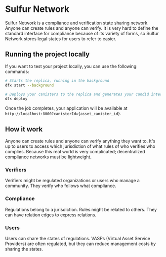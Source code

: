 # Sulfur Network

Sulfur Network is a compliance and verification state sharing network. Anyone can create rules and anyone can verify. It is very hard to define the standard interface for compliance because of its variety of forms, so Sulfur Network stores legal states for users to refer to easier.

## Running the project locally

If you want to test your project locally, you can use the following commands:

```bash
# Starts the replica, running in the background
dfx start --background

# Deploys your canisters to the replica and generates your candid interface
dfx deploy
```

Once the job completes, your application will be available at `http://localhost:8000?canisterId={asset_canister_id}`.

## How it work

Anyone can create rules and anyone can verify anything they want to. It's up to users to access which jurisdiction of what rules of who verifies who complies. Because this real world is very complicated; decentralized compliance networks must be lightweight.

### Verifiers

Verifiers might be regulated organizations or users who manage a community. They verify who follows what compliance.

### Compliance

Regulations belong to a jurisdiction. Rules might be related to others. They can have relation edges to express relations.

### Users

Users can share the states of regulations. VASPs (Virtual Asset Service Providers) are often regulated, but they can reduce management costs by sharing the states.
